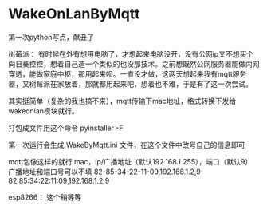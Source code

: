# WakeOnLanByMqtt
第一次python写点，献丑了

树莓派：
有时候在外有想用电脑了，才想起来电脑没开，没有公网ip又不想买个向日葵控控，想着自己造一个类似的也没那技术。之前想既然公网服务器能做内网穿透，能做家庭中枢，那用起来呗。一直没才做，这两天想起来我有mqtt服务器，又树莓派在家放着，那就都用起来吧，想着也不难，于是有了这一次尝试。

其实挺简单（复杂的我也搞不来），mqtt传输下mac地址，格式转换下发给wakeonlan模块就行。

打包成文件用这个命令
  pyinstaller -F
  
第一次运行会生成 WakeByMqtt.ini 文件，在这个文件中改号自己的信息即可


mqtt包像这样的就行
  mac，ip/广播地址（默认192.168.1.255），端口（默认9）  广播地址和端口号可以不填
  82-85-34-22-11-09,192.168.1.2,9
  82:85:34:22:11:09,192.168.1.2,9
  
esp8266：
  这个稍等等
